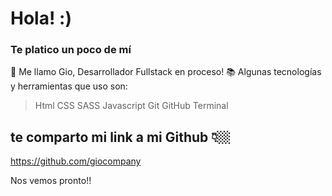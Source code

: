 # Hola! :)  
### Te platico un poco de mí 

📝 Me llamo Gio, Desarrollador Fullstack en proceso! 
📚  Algunas tecnologías y herramientas que uso son:

>Html
>CSS
>SASS
>Javascript
>Git
>GitHub
>Terminal

## te comparto mi link a mi Github 👇🏼

https://github.com/giocompany


Nos vemos pronto!!